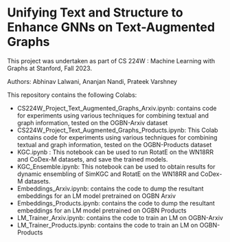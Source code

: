 <h1> Unifying Text and Structure to Enhance GNNs on Text-Augmented Graphs </h1>

This project was undertaken as part of CS 224W : Machine Learning with Graphs at Stanford, Fall 2023.

Authors: Abhinav Lalwani, Ananjan Nandi, Prateek Varshney

This repository contains the following Colabs:

- CS224W_Project_Text_Augmented_Graphs_Arxiv.ipynb: contains code for experiments using various techniques for combining textual and graph information, tested on the OGBN-Arxiv dataset
- CS224W_Project_Text_Augmented_Graphs_Products.ipynb: This Colab contains code for experiments using various techniques for combining textual and graph information, tested on the OGBN-Products dataset
- KGC.ipynb : This notebook can be used to run RotatE on the WN18RR and CoDex-M datasets, and save the trained models.
- KGC_Ensemble.ipynb: This notebook can be used to obtain results for dynamic ensembling of SimKGC and RotatE on the WN18RR and CoDex-M datasets.
- Embeddings_Arxiv.ipynb:  contains the code to dump the resultant embeddings for an LM model pretrained on OGBN Arxiv
- Embeddings_Products.ipynb: contains the code to dump the resultant embeddings for an LM model pretrained on OGBN Products
- LM_Trainer_Arxiv.ipynb: contains the code to train an LM on OGBN-Arxiv
- LM_Trainer_Products.ipynb: contains the code to train an LM on OGBN-Products
